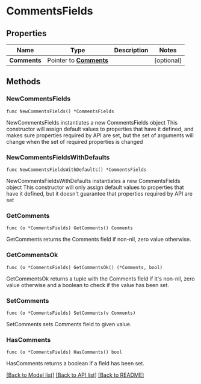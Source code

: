 # CommentsFields

## Properties

Name | Type | Description | Notes
------------ | ------------- | ------------- | -------------
**Comments** | Pointer to [**Comments**](Comments.md) |  | [optional] 

## Methods

### NewCommentsFields

`func NewCommentsFields() *CommentsFields`

NewCommentsFields instantiates a new CommentsFields object
This constructor will assign default values to properties that have it defined,
and makes sure properties required by API are set, but the set of arguments
will change when the set of required properties is changed

### NewCommentsFieldsWithDefaults

`func NewCommentsFieldsWithDefaults() *CommentsFields`

NewCommentsFieldsWithDefaults instantiates a new CommentsFields object
This constructor will only assign default values to properties that have it defined,
but it doesn't guarantee that properties required by API are set

### GetComments

`func (o *CommentsFields) GetComments() Comments`

GetComments returns the Comments field if non-nil, zero value otherwise.

### GetCommentsOk

`func (o *CommentsFields) GetCommentsOk() (*Comments, bool)`

GetCommentsOk returns a tuple with the Comments field if it's non-nil, zero value otherwise
and a boolean to check if the value has been set.

### SetComments

`func (o *CommentsFields) SetComments(v Comments)`

SetComments sets Comments field to given value.

### HasComments

`func (o *CommentsFields) HasComments() bool`

HasComments returns a boolean if a field has been set.


[[Back to Model list]](../README.md#documentation-for-models) [[Back to API list]](../README.md#documentation-for-api-endpoints) [[Back to README]](../README.md)


